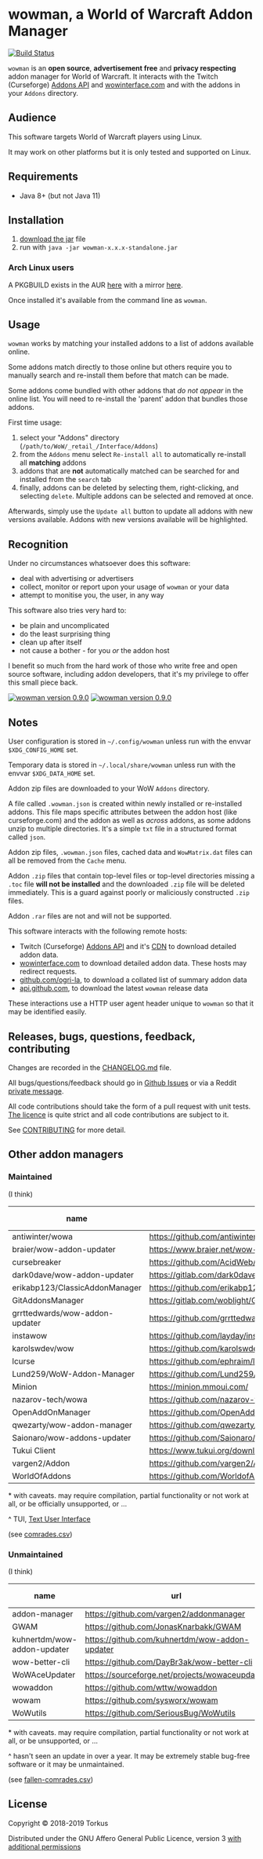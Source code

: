 # wowman, a World of Warcraft Addon Manager

[![Build Status](https://travis-ci.org/ogri-la/wowman.svg?branch=master)](https://travis-ci.org/ogri-la/wowman)

`wowman` is an **open source**, **advertisement free** and **privacy respecting** addon manager for World of Warcraft. 
It interacts with the Twitch (Curseforge) [Addons API](https://addons-ecs.forgesvc.net) and 
[wowinterface.com](https://wowinterface.com/addons.php) and with the addons in your `Addons` directory.

## Audience

This software targets World of Warcraft players using Linux.

It may work on other platforms but it is only tested and supported on Linux.

## Requirements

* Java 8+ (but not Java 11)

## Installation

1. [download the jar](https://github.com/ogri-la/wowman/releases/download/0.9.2/wowman-0.9.2-standalone.jar) file
2. run with `java -jar wowman-x.x.x-standalone.jar`

### Arch Linux users

A PKGBUILD exists in the AUR [here](https://aur.archlinux.org/packages/wowman/) 
with a mirror [here](https://github.com/ogri-la/wowman-pkgbuild/). 

Once installed it's available from the command line as `wowman`.

## Usage

`wowman` works by matching your installed addons to a list of addons available online.

Some addons match directly to those online but others require you to manually search and re-install them before that 
match can be made.

Some addons come bundled with other addons that *do not appear* in the online list. You will need to re-install the 
'parent' addon that bundles those addons.

First time usage:

1. select your "Addons" directory (`/path/to/WoW/_retail_/Interface/Addons`)
2. from the `Addons` menu select `Re-install all` to automatically re-install all **matching** addons
3. addons that are **not** automatically matched can be searched for and installed from the `search` tab
4. finally, addons can be deleted by selecting them, right-clicking, and selecting `delete`. Multiple addons can be 
selected and removed at once.

Afterwards, simply use the `Update all` button to update all addons with new versions available. 
Addons with new versions available will be highlighted.

## Recognition

Under no circumstances whatsoever does this software:

* deal with advertising or advertisers
* collect, monitor or report upon your usage of `wowman` or your data
* attempt to monitise you, the user, in any way

This software also tries very hard to:

* be plain and uncomplicated
* do the least surprising thing
* clean up after itself
* not cause a bother - for you *or* the addon host

I benefit so much from the hard work of those who write free and open source software, including addon developers, 
that it's my privilege to offer this small piece back.

[![wowman version 0.9.0](./screenshots/screenshot-0.9.0-installed-thumbnail.jpg)](./screenshots/screenshot-0.9.0-installed.png?raw=true) [![wowman version 0.9.0](./screenshots/screenshot-0.9.0-search-thumbnail.jpg)](./screenshots/screenshot-0.9.0-search.png?raw=true)

## Notes

User configuration is stored in `~/.config/wowman` unless run with the envvar `$XDG_CONFIG_HOME` set.

Temporary data is stored in `~/.local/share/wowman` unless run with the envvar `$XDG_DATA_HOME` set.

Addon zip files are downloaded to your WoW `Addons` directory.

A file called `.wowman.json` is created within newly installed or re-installed addons. This file maps specific 
attributes between the addon host (like curseforge.com) and the addon as well as *across* addons, as some addons unzip 
to multiple directories. It's a simple `txt` file in a structured format called `json`.

Addon zip files, `.wowman.json` files, cached data and `WowMatrix.dat` files can all be removed from the `Cache` menu.

Addon `.zip` files that contain top-level files or top-level directories missing a `.toc` file **will not be installed**
and the downloaded `.zip` file will be deleted immediately. This is a guard against poorly or maliciously constructed
`.zip` files.

Addon `.rar` files are not and will not be supported.

This software interacts with the following remote hosts:

* Twitch (Curseforge) [Addons API](https://addons-ecs.forgesvc.net/) and it's [CDN](https://edge.forgecdn.net/) to 
download detailed addon data.
* [wowinterface.com](https://wowinterface.com) to download detailed addon data. These hosts may redirect requests.
* [github.com/ogri-la](https://github.com/ogri-la), to download a collated list of summary addon data
* [api.github.com](https://developer.github.com/v3/repos/releases), to download the latest `wowman` release data

These interactions use a HTTP user agent header unique to `wowman` so that it may be identified easily.

## Releases, bugs, questions, feedback, contributing

Changes are recorded in the [CHANGELOG.md](CHANGELOG.md) file.

All bugs/questions/feedback should go in [Github Issues](https://github.com/ogri-la/wowman/issues) or 
via a Reddit [private message](https://www.reddit.com/message/compose/?to=torkus-jr&subject=wowman).

All code contributions should take the form of a pull request with unit tests.  
[The licence](LICENCE.txt) is quite strict and all code contributions are subject to it.

See [CONTRIBUTING](CONTRIBUTING.md) for more detail.

## Other addon managers

### Maintained 

(I think)

| name                           | url                                                  | Linux | Mac  | Windows | UI   | retail? | classic? | f/oss? | source available? | ads? | EULA? | language   | 
|--------------------------------|------------------------------------------------------|-------|------|---------|------|---------|----------|--------|-------------------|------|-------|------------| 
| antiwinter/wowa                | https://github.com/antiwinter/wowa                   | yes*  | yes* | yes*    | CLI  | yes     | yes      | yes    | yes               | no   | no    | Javascript | 
| braier/wow-addon-updater       | https://www.braier.net/wow-addon-updater/index.html  | yes   | yes  | yes     | GUI  | yes     | no       | yes    | yes               | no   | no    | Pascal     | 
| cursebreaker                   | https://github.com/AcidWeb/CurseBreaker              | no    | no   | yes     | TUI^ | yes     | yes      | yes    | yes               | no   | no    | Python     | 
| dark0dave/wow-addon-updater    | https://gitlab.com/dark0dave/wow-addon-updater       | yes*  | yes  | yes     | CLI  | yes     | yes      | yes    | yes               | no   | no    | python     | 
| erikabp123/ClassicAddonManager | https://github.com/erikabp123/ClassicAddonManager    | no    | no   | yes     | GUI  | no      | yes      | yes    | yes               | no   | no    | Java       | 
| GitAddonsManager               | https://gitlab.com/woblight/GitAddonsManager         | yes   | ?    | ?       | GUI  | yes     | no       | yes    | yes               | no   | no    | C++        | 
| grrttedwards/wow-addon-updater | https://github.com/grrttedwards/wow-addon-updater    | yes*  | yes  | yes     | CLI  | yes     | yes      | yes    | yes               | no   | no    | python     | 
| instawow                       | https://github.com/layday/instawow                   | yes*  | yes* | yes*    | CLI  | yes     | yes      | yes    | yes               | no   | no    | Python     | 
| karolswdev/wow                 | https://github.com/karolswdev/wow                    | no    | no   | yes     | CLI  | no      | yes      | no     | yes               | no   | no    | C#         | 
| lcurse                         | https://github.com/ephraim/lcurse                    | yes   | no   | no      | GUI  | yes     | no       | no     | yes               | no   | no    | Python     | 
| Lund259/WoW-Addon-Manager      | https://github.com/Lund259/WoW-Addon-Manager         | no    | no   | yes     | GUI  | yes     | no       | yes    | yes               | no   | no    | C#         | 
| Minion                         | https://minion.mmoui.com/                            | yes*  | yes  | yes     | GUI  | yes     | yes      | no     | no                | yes  | yes   | Java       | 
| nazarov-tech/wowa              | https://github.com/nazarov-tech/wowa                 | yes*  | yes* | yes     | CLI  | yes     | no       | yes    | yes               | no   | no    | Python     | 
| OpenAddOnManager               | https://github.com/OpenAddOnManager/OpenAddOnManager | no    | no   | yes     | GUI  | yes     | no       | yes    | yes               | no   | no    | C#         | 
| qwezarty/wow-addon-manager     | https://github.com/qwezarty/wow-addon-manager        | yes*  | no   | no      | CLI  | yes     | no       | yes    | yes               | no   | no    | Python     | 
| Saionaro/wow-addons-updater    | https://github.com/Saionaro/wow-addons-updater       | yes   | yes  | yes     | GUI  | yes     | no       | yes    | yes               | no   | no    | Javascript | 
| Tukui Client                   | https://www.tukui.org/download.php?client=win        | no    | no   | yes     | GUI  | yes     | no       | no     | no                | ?    | ?     | ?          | 
| vargen2/Addon                  | https://github.com/vargen2/Addon                     | no    | no   | yes     | GUI  | yes     | yes      | yes    | yes               | no   | no    | C#         | 
| WorldOfAddons                  | https://github.com/WorldofAddons/worldofaddons       | yes*  | yes* | yes     | GUI  | yes     | no       | yes    | yes               | no   | no    | Javascript | 

\* with caveats. may require compilation, partial functionality or not work at all, or be officially unsupported, or ...

^ TUI, [Text User Interface](https://en.m.wikipedia.org/wiki/Text-based_user_interface)

(see [comrades.csv](comrades.csv))

### Unmaintained 

(I think)

| name                        | url                                             | Linux | Mac  | Windows | maintained? | f/oss? | source available? | ads? | EULA? | language   | 
|-----------------------------|-------------------------------------------------|-------|------|---------|-------------|--------|-------------------|------|-------|------------| 
| addon-manager               | https://github.com/vargen2/addonmanager         | no    | no   | yes*    | no          | yes    | yes               | no   | no    | java       | 
| GWAM                        | https://github.com/JonasKnarbakk/GWAM           | yes*  | yes* | yes*    | no^         | yes    | yes               | no   | no    | c++        | 
| kuhnertdm/wow-addon-updater | https://github.com/kuhnertdm/wow-addon-updater  | yes*  | yes  | yes     | no^         | yes    | yes               | no   | no    | python     | 
| wow-better-cli              | https://github.com/DayBr3ak/wow-better-cli      | yes*  | yes* | yes*    | no^         | yes    | yes               | no   | no    | javascript | 
| WoWAceUpdater               | https://sourceforge.net/projects/wowaceupdater/ | no    | no   | yes     | no          | yes    | yes               | ?    | ?     | ?          | 
| wowaddon                    | https://github.com/wttw/wowaddon                | yes   | yes  | yes     | no^         | yes    | yes               | no   | no    | go         | 
| wowam                       | https://github.com/sysworx/wowam                | no    | yes  | yes     | no^         | no     | yes               | no   | yes*  | xojo       | 
| WoWutils                    | https://github.com/SeriousBug/WoWutils          | yes   | no   | no      | no          | yes    | yes               | no   | no    | bash       | 

\* with caveats. may require compilation, partial functionality or not work at all, or be unsupported, or ...

\^ hasn't seen an update in over a year. It may be extremely stable bug-free software or it may be unmaintained.

(see [fallen-comrades.csv](fallen-comrades.csv))

## License

Copyright © 2018-2019 Torkus

Distributed under the GNU Affero General Public Licence, version 3 [with additional permissions](LICENCE.txt#L665)
